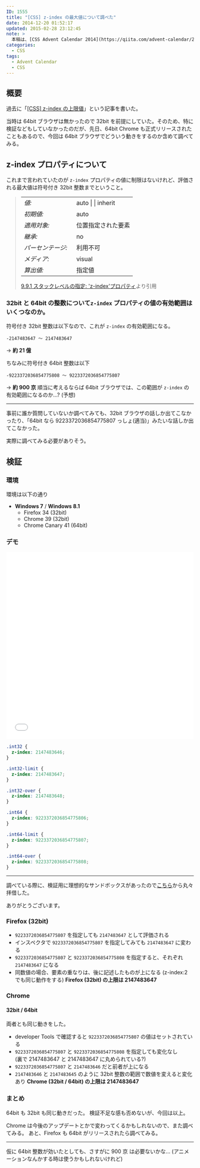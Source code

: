 ```yaml
---
ID: 1555
title: "[CSS] z-index の最大値について調べた"
date: 2014-12-20 01:52:17
updated: 2015-02-28 23:12:45
note: >
  本稿は、[CSS Advent Calendar 2014](https://qiita.com/advent-calendar/2014/css) 20日目の記事です。
categories:
  - CSS
tags:
  - Advent Calendar
  - CSS
---
```


<!--more-->

## 概要

過去に「[[CSS] z-index の上限値](20130530161519.html "[CSS] z-index の上限値")」という記事を書いた。

当時は 64bit ブラウザは無かったので 32bit を前提にしていた。そのため、特に検証などもしていなかったのだが、先日、64bit Chrome も正式リリースされたこともあるので、今回は 64bit ブラウザでどういう動きをするのか含めて調べてみる。

## z-index プロパティについて

これまで言われていたのが `z-index` プロパティの値に制限はないけれど、評価される最大値は符号付き 32bit 整数までということ。

<blockquote>
  <table cellpadding="0" cellspacing="0">
    <tbody>
      <tr valign="baseline"><td><em>値:</em>  </td><td>auto | <span class="value-inst-integer"><integer></span> | <span class="value-inst-inherit">inherit</span></td></tr>
      <tr valign="baseline"><td><em>初期値:</em>  </td><td>auto</td></tr>
      <tr valign="baseline"><td><em>適用対象:</em>  </td><td>位置指定された要素</td></tr>
      <tr valign="baseline"><td><em>継承:</em>  </td><td>no</td></tr>
      <tr valign="baseline"><td><em>パーセンテージ:</em>  </td><td>利用不可</td></tr>
      <tr valign="baseline"><td><em>メディア:</em>  </td><td>visual</td></tr>
      <tr valign="baseline"><td><em>算出値:</em>  </td><td>指定値</td></tr>
    </tbody>
  </table>
  <footer><a href="http://momdo.s35.xrea.com/web-html-test/spec/CSS21/visuren.html#propdef-z-index">9.9.1 スタックレベルの指定: 'z-index'プロパティ</a>より引用</footer>
</blockquote>

### 32bit と 64bit の整数について`z-index` プロパティの値の有効範囲はいくつなのか。

符号付き 32bit 整数は以下なので、これが `z-index` の有効範囲になる。

```
-2147483647 ～ 2147483647
```

-> **約 21 億**

ちなみに符号付き 64bit 整数は以下

```
-9223372036854775808 ～ 9223372036854775807
```

<pre style="display:none">
9*10^18 = 9000000000000000000 (900京)
</pre>

-> **約 900 京**
順当に考えるならば 64bit ブラウザでは、この範囲が `z-index` の有効範囲になるのか…? (予想)

---

事前に誰か質問していないか調べてみても、32bit ブラウザの話しか出てこなかったり、「64bit なら 9223372036854775807 っしょ(適当)」みたいな話しか出てこなかった。

実際に調べてみる必要がありそう。

## 検証

### 環境

環境は以下の通り

- **Windows 7** / **Windows 8.1**
  - Firefox 34 (32bit)
  - Chrome 39 (32bit)
  - Chrome Canary 41 (64bit)

### デモ

<iframe height='500' scrolling='no' title='a verification on the maximum value of z-index' src='//codepen.io/hiro0218/embed/VqXxBV/?height=500&theme-id=light&default-tab=result' frameborder='no' allowtransparency='true' allowfullscreen='true' style='width: 100%;'>See the Pen <a href='https://codepen.io/hiro0218/pen/VqXxBV/'>a verification on the maximum value of z-index</a> by hiro (<a href='https://codepen.io/hiro0218'>@hiro0218</a>) on <a href='https://codepen.io'>CodePen</a>.
</iframe>

```css
.int32 {
  z-index: 2147483646;
}

.int32-limit {
  z-index: 2147483647;
}

.int32-over {
  z-index: 2147483648;
}

.int64 {
  z-index: 9223372036854775806;
}

.int64-limit {
  z-index: 9223372036854775807;
}

.int64-over {
  z-index: 9223372036854775808;
}
```

---

調べている際に、検証用に理想的なサンドボックスがあったので<a href="http://jsfiddle.net/bdukes/76MCf/2/show/">こちら</a>から丸々拝借した。

ありがとうございます。

### Firefox (32bit)

- `9223372036854775807` を指定しても `2147483647` として評価される
- インスペクタで `9223372036854775807` を指定してみても `2147483647` に変わる
- `9223372036854775807` と `9223372036854775808` を指定すると、それぞれ `2147483647` になる
- 同数値の場合、要素の重なりは、後に記述したものが上になる (z-index:2 でも同じ動作をする)
  **Firefox (32bit) の上限は 2147483647**

### Chrome

#### 32bit / 64bit

両者とも同じ動きをした。

- developer Tools で確認すると `9223372036854775807` の値はセットされている
- `9223372036854775807` と `9223372036854775808` を指定しても変化なし  
   (裏で 2147483647 と 2147483647 に丸められている?)
- `9223372036854775807` と `2147483646` だと前者が上になる
- `2147483646` と `2147483645` のように 32bit 整数の範囲で数値を変えると変化あり
  **Chrome (32bit / 64bit) の上限は 2147483647**

### まとめ

64bit も 32bit も同じ動きだった。
検証不足な感も否めないが、今回は以上。

Chrome は今後のアップデートとかで変わってくるかもしれないので、また調べてみる。
あと、Firefox も 64bit がリリースされたら調べてみる。

---

仮に 64bit 整数が効いたとしても、さすがに 900 京 は必要ないかな… (アニメーションなんかする時は使うかもしれないけれど)
